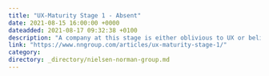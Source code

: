 ```yaml
---
title: "UX-Maturity Stage 1 - Absent"
date: 2021-08-15 16:00:00 +0000
dateadded: 2021-08-17 09:32:38 +0100
description: "A company at this stage is either oblivious to UX or believes it doesn't apply to what it does."
link: "https://www.nngroup.com/articles/ux-maturity-stage-1/"
category:
directory: _directory/nielsen-norman-group.md
---
```


